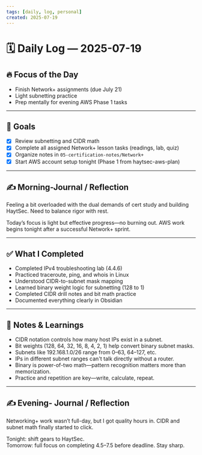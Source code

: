 ```yaml
---
tags: [daily, log, personal]
created: 2025-07-19
---
```


# 🗓️ Daily Log — 2025-07-19

## 🔥 Focus of the Day
- Finish Network+ assignments (due July 21)
- Light subnetting practice
- Prep mentally for evening AWS Phase 1 tasks

---

## 🎯 Goals  
- [x] Review subnetting and CIDR math  
- [x] Complete all assigned Network+ lesson tasks (readings, lab, quiz)
- [x] Organize notes in `05-certification-notes/Network+`  
- [x] Start AWS account setup tonight (Phase 1 from haytsec-aws-plan)

---

## ✍️ Morning-Journal / Reflection
Feeling a bit overloaded with the dual demands of cert study and building HaytSec. Need to balance rigor with rest.  

Today’s focus is light but effective progress—no burning out. AWS work begins tonight after a successful Network+ sprint.


---

## ✅ What I Completed  
- Completed IPv4 troubleshooting lab (4.4.6)  
- Practiced traceroute, ping, and whois in Linux  
- Understood CIDR-to-subnet mask mapping  
- Learned binary weight logic for subnetting (128 to 1)  
- Completed CIDR drill notes and bit math practice  
- Documented everything clearly in Obsidian 

---

## 🧠 Notes & Learnings  
- CIDR notation controls how many host IPs exist in a subnet.  
- Bit weights (128, 64, 32, 16, 8, 4, 2, 1) help convert binary subnet masks.  
- Subnets like 192.168.1.0/26 range from 0–63, 64–127, etc.  
- IPs in different subnet ranges can't talk directly without a router.  
- Binary is power-of-two math—pattern recognition matters more than memorization.  
- Practice and repetition are key—write, calculate, repeat.
---
## ✍️ Evening- Journal / Reflection 
Networking+ work wasn’t full-day, but I got quality hours in. CIDR and subnet math finally started to click.  

Tonight: shift gears to HaytSec.  
Tomorrow: full focus on completing 4.5–7.5 before deadline. Stay sharp.
